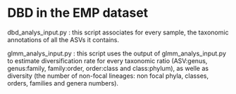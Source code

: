 # DBD in the EMP dataset

dbd_analys_input.py : this script associates for every sample, the taxonomic annotations of all the ASVs it contains. 

glmm_analys_input.py : this script uses the output of glmm_analys_input.py to estimate diversification rate for every taxonomic ratio (ASV:genus, genus:family, family:order, order:class and class:phylum), as welle as diversity (the number of non-focal lineages: non focal phyla, classes, orders, families and genera numbers).
